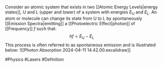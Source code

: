 Consider an atomic system that exists in two [[Atomic Energy Levels|energy states]], U and L (upper and lower) of a system with energies $E_\text{U}$ and $E_\text{L}$. An atom or molecule can change its state from U to L by spontaneously [[Emission Spectra|emitting]] a [[Photoelectric Effect|photon]] of [[Frequency]] $f$ such that:
$$
hf=E_\text{U}-E_\text{L}
$$
This process is often referred to as spontaneous emission and is illustrated below:
![[Photon Absorption 2024-04-11 14.42.00.excalidraw]]


#Physics #Lasers #Definition 